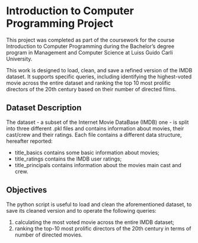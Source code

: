 # Introduction to Computer Programming Project
This project was completed as part of the coursework for the course Introduction to Computer Programming during the Bachelor’s degree program in Management and Computer Science at Luiss Guido Carli University.

This work is designed to load, clean, and save a refined version of the IMDB dataset. It supports specific queries, including identifying the highest-voted movie across the entire dataset and ranking the top 10 most prolific directors of the 20th century based on their number of directed films.

## Dataset Description
The dataset - a subset of the Internet Movie DataBase (IMDB) one - is split into three different .pkl files and contains information about movies, their cast/crew and their ratings.
Each file contains a different data structure, hereafter reported:
- title_basics contains some basic information about movies;
- title_ratings contains the IMDB user ratings;
- title_principals contains information about the movies main cast and crew.

## Objectives
The python script is useful to load and clean the aforementioned dataset, to save its cleaned version and to operate the following queries:
1) calculating the most voted movie across the entire IMDB dataset;
2) ranking the top-10 most prolific directors of the 20th century in terms of number of directed movies.
